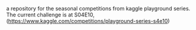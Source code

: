 a repository for the seasonal competitions from kaggle playground series.
The current challenge is at S04E10, (https://www.kaggle.com/competitions/playground-series-s4e10)
